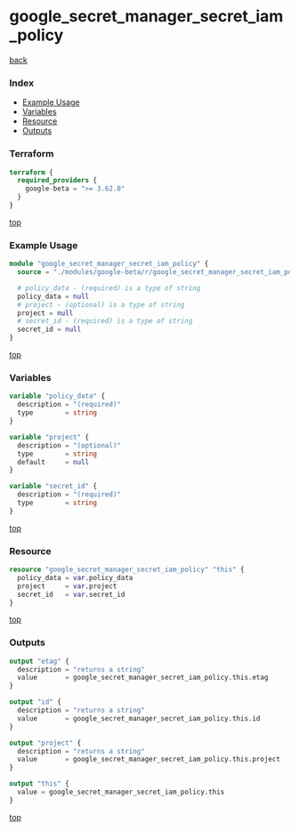 # google_secret_manager_secret_iam_policy

[back](../google-beta.md)

### Index

- [Example Usage](#example-usage)
- [Variables](#variables)
- [Resource](#resource)
- [Outputs](#outputs)

### Terraform

```terraform
terraform {
  required_providers {
    google-beta = ">= 3.62.0"
  }
}
```

[top](#index)

### Example Usage

```terraform
module "google_secret_manager_secret_iam_policy" {
  source = "./modules/google-beta/r/google_secret_manager_secret_iam_policy"

  # policy_data - (required) is a type of string
  policy_data = null
  # project - (optional) is a type of string
  project = null
  # secret_id - (required) is a type of string
  secret_id = null
}
```

[top](#index)

### Variables

```terraform
variable "policy_data" {
  description = "(required)"
  type        = string
}

variable "project" {
  description = "(optional)"
  type        = string
  default     = null
}

variable "secret_id" {
  description = "(required)"
  type        = string
}
```

[top](#index)

### Resource

```terraform
resource "google_secret_manager_secret_iam_policy" "this" {
  policy_data = var.policy_data
  project     = var.project
  secret_id   = var.secret_id
}
```

[top](#index)

### Outputs

```terraform
output "etag" {
  description = "returns a string"
  value       = google_secret_manager_secret_iam_policy.this.etag
}

output "id" {
  description = "returns a string"
  value       = google_secret_manager_secret_iam_policy.this.id
}

output "project" {
  description = "returns a string"
  value       = google_secret_manager_secret_iam_policy.this.project
}

output "this" {
  value = google_secret_manager_secret_iam_policy.this
}
```

[top](#index)